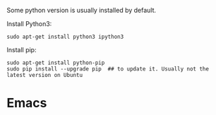 Some python version is usually installed by default. 

Install Python3:

    sudo apt-get install python3 ipython3

Install pip:

    sudo apt-get install python-pip
    sudo pip install --upgrade pip  ## to update it. Usually not the latest version on Ubuntu



Emacs
======
